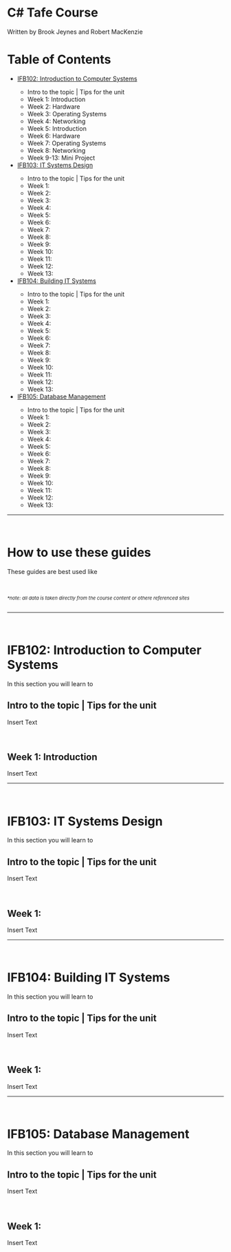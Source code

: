 # C# Tafe Course
Written by Brook Jeynes and Robert MacKenzie
<br>

<h1>Table of Contents</h1>
<ul>
	<li><a href="#IFB102">IFB102: Introduction to Computer Systems</a></li>
	<ul>
		<li>Intro to the topic | Tips for the unit</li>
		<li>Week 1: Introduction</li>
		<li>Week 2: Hardware</li>
		<li>Week 3: Operating Systems</li>
		<li>Week 4: Networking</li>
		<li>Week 5: Introduction</li>
		<li>Week 6: Hardware</li>
		<li>Week 7: Operating Systems</li>
		<li>Week 8: Networking</li>
		<li>Week 9-13: Mini Project</li>
	</ul>
	<li><a href="#IFB103">IFB103: IT Systems Design</a></li>
	<ul>
		<li>Intro to the topic | Tips for the unit</li>
		<li>Week 1: </li>
		<li>Week 2: </li>
		<li>Week 3: </li>
		<li>Week 4: </li>
		<li>Week 5: </li>
		<li>Week 6: </li>
		<li>Week 7: </li>
		<li>Week 8: </li>
		<li>Week 9: </li>
		<li>Week 10: </li>
		<li>Week 11: </li>
		<li>Week 12: </li>
		<li>Week 13: </li>
	</ul>
	<li><a href="#IFB104">IFB104: Building IT Systems</a></li>
	<ul>
		<li>Intro to the topic | Tips for the unit</li>
		<li>Week 1: </li>
		<li>Week 2: </li>
		<li>Week 3: </li>
		<li>Week 4: </li>
		<li>Week 5: </li>
		<li>Week 6: </li>
		<li>Week 7: </li>
		<li>Week 8: </li>
		<li>Week 9: </li>
		<li>Week 10: </li>
		<li>Week 11: </li>
		<li>Week 12: </li>
		<li>Week 13: </li>
	</ul>
	<li><a href="#IFB105">IFB105: Database Management </a></li>
	<ul>
		<li>Intro to the topic | Tips for the unit</li>
		<li>Week 1: </li>
		<li>Week 2: </li>
		<li>Week 3: </li>
		<li>Week 4: </li>
		<li>Week 5: </li>
		<li>Week 6: </li>
		<li>Week 7: </li>
		<li>Week 8: </li>
		<li>Week 9: </li>
		<li>Week 10: </li>
		<li>Week 11: </li>
		<li>Week 12: </li>
		<li>Week 13: </li>
	</ul>
</ul>

<hr /> <br />

<h1>How to use these guides</h1>
<p>These guides are best used like</p>
<br>

<h6 style="font-size:11px;"><i>*note: all data is taken directly from the course content or othere referenced sites</i></h6>

<hr /> <br />

<h1 id="IFB102">IFB102: Introduction to Computer Systems</h1>
In this section you will learn to
<br />
<h2>Intro to the topic | Tips for the unit</h2>
<p>Insert Text</p>
<br />
<h2>Week 1: Introduction</h2>
<p>Insert Text</p>

<hr /> <br />

<h1 id="IFB103">IFB103: IT Systems Design</h1>
In this section you will learn to
<br />
<h2>Intro to the topic | Tips for the unit</h2>
<p>Insert Text</p>
<br />
<h2>Week 1: </h2>
<p>Insert Text</p>

<hr /> <br />

<h1 id="IFB104">IFB104: Building IT Systems</h1>
In this section you will learn to
<br />
<h2>Intro to the topic | Tips for the unit</h2>
<p>Insert Text</p>
<br />
<h2>Week 1: </h2>
<p>Insert Text</p>

<hr /> <br />

<h1 id="IFB105">IFB105: Database Management </h1>
In this section you will learn to
<br />
<h2>Intro to the topic | Tips for the unit</h2>
<p>Insert Text</p>
<br />
<h2>Week 1: </h2>
<p>Insert Text</p>
